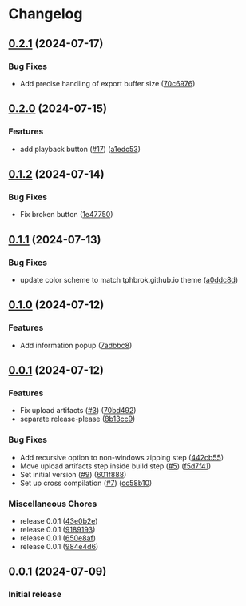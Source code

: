# Changelog

## [0.2.1](https://github.com/tphbrok/beatrec/compare/v0.2.0...v0.2.1) (2024-07-17)


### Bug Fixes

* Add precise handling of export buffer size ([70c6976](https://github.com/tphbrok/beatrec/commit/70c6976c52dfe38c49e9089c7658648fde979f8f))

## [0.2.0](https://github.com/tphbrok/beatrec/compare/v0.1.2...v0.2.0) (2024-07-15)


### Features

* add playback button ([#17](https://github.com/tphbrok/beatrec/issues/17)) ([a1edc53](https://github.com/tphbrok/beatrec/commit/a1edc5304708c7a1584b93ea5c1ecd01f5ebf31f))

## [0.1.2](https://github.com/tphbrok/beatrec/compare/v0.1.1...v0.1.2) (2024-07-14)


### Bug Fixes

* Fix broken button ([1e47750](https://github.com/tphbrok/beatrec/commit/1e47750baf870e86057eeb949d20372a2cc34bbb))

## [0.1.1](https://github.com/tphbrok/beatrec/compare/v0.1.0...v0.1.1) (2024-07-13)


### Bug Fixes

* update color scheme to match tphbrok.github.io theme ([a0ddc8d](https://github.com/tphbrok/beatrec/commit/a0ddc8dfe76c2bfcb98cfbbfc8139edde0b5cfc9))

## [0.1.0](https://github.com/tphbrok/beatrec/compare/v0.0.1...v0.1.0) (2024-07-12)


### Features

* Add information popup ([7adbbc8](https://github.com/tphbrok/beatrec/commit/7adbbc8432fd6c2593690816c708daac6cc41c82))

## [0.0.1](https://github.com/tphbrok/beatrec/compare/v0.0.1...v0.0.1) (2024-07-12)


### Features

* Fix upload artifacts ([#3](https://github.com/tphbrok/beatrec/issues/3)) ([70bd492](https://github.com/tphbrok/beatrec/commit/70bd492f2bf2b31e85066b2c7e0a853543548c77))
* separate release-please ([8b13cc9](https://github.com/tphbrok/beatrec/commit/8b13cc915ad925cc298acbf34c83e4c468abd392))


### Bug Fixes

* Add recursive option to non-windows zipping step ([442cb55](https://github.com/tphbrok/beatrec/commit/442cb55dfac127aec310617264d6438b7fb69150))
* Move upload artifacts step inside build step ([#5](https://github.com/tphbrok/beatrec/issues/5)) ([f5d7f41](https://github.com/tphbrok/beatrec/commit/f5d7f41b69e41943226e95e23fa98f5c7021bd42))
* Set initial version ([#9](https://github.com/tphbrok/beatrec/issues/9)) ([601f888](https://github.com/tphbrok/beatrec/commit/601f888b401ccb75d2836b4c8ea5969f57c5db80))
* Set up cross compilation ([#7](https://github.com/tphbrok/beatrec/issues/7)) ([cc58b10](https://github.com/tphbrok/beatrec/commit/cc58b101d5578961f867ca90f610592096b03ba3))


### Miscellaneous Chores

* release 0.0.1 ([43e0b2e](https://github.com/tphbrok/beatrec/commit/43e0b2e7a9a2d01fd99cd10f6140e7e67ce3b9c0))
* release 0.0.1 ([9189193](https://github.com/tphbrok/beatrec/commit/9189193977ed8b1b364cd6c04c0763304cfbb878))
* release 0.0.1 ([650e8af](https://github.com/tphbrok/beatrec/commit/650e8afde6fe494ff3ad77590815cd38178567f6))
* release 0.0.1 ([984e4d6](https://github.com/tphbrok/beatrec/commit/984e4d6da24046b430f77a5e78dfef600171f720))

## 0.0.1 (2024-07-09)

### Initial release

